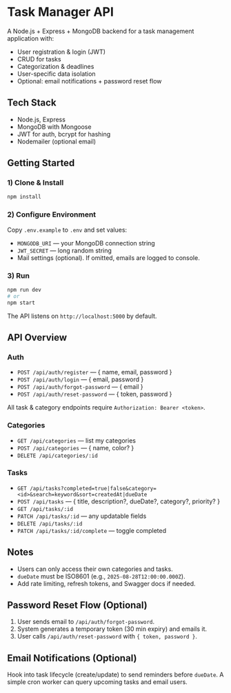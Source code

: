 # Task Manager API

A Node.js + Express + MongoDB backend for a task management application with:

- User registration & login (JWT)
- CRUD for tasks
- Categorization & deadlines
- User-specific data isolation
- Optional: email notifications + password reset flow

## Tech Stack
- Node.js, Express
- MongoDB with Mongoose
- JWT for auth, bcrypt for hashing
- Nodemailer (optional email)

## Getting Started

### 1) Clone & Install
```bash
npm install
```

### 2) Configure Environment
Copy `.env.example` to `.env` and set values:
- `MONGODB_URI` — your MongoDB connection string
- `JWT_SECRET` — long random string
- Mail settings (optional). If omitted, emails are logged to console.

### 3) Run
```bash
npm run dev
# or
npm start
```

The API listens on `http://localhost:5000` by default.

## API Overview

### Auth
- `POST /api/auth/register` — { name, email, password }
- `POST /api/auth/login` — { email, password }
- `POST /api/auth/forgot-password` — { email }
- `POST /api/auth/reset-password` — { token, password }

All task & category endpoints require `Authorization: Bearer <token>`.

### Categories
- `GET /api/categories` — list my categories
- `POST /api/categories` — { name, color? }
- `DELETE /api/categories/:id`

### Tasks
- `GET /api/tasks?completed=true|false&category=<id>&search=keyword&sort=createdAt|dueDate`
- `POST /api/tasks` — { title, description?, dueDate?, category?, priority? }
- `GET /api/tasks/:id`
- `PATCH /api/tasks/:id` — any updatable fields
- `DELETE /api/tasks/:id`
- `PATCH /api/tasks/:id/complete` — toggle completed

## Notes
- Users can only access their own categories and tasks.
- `dueDate` must be ISO8601 (e.g., `2025-08-28T12:00:00.000Z`).
- Add rate limiting, refresh tokens, and Swagger docs if needed.

## Password Reset Flow (Optional)
1. User sends email to `/api/auth/forgot-password`.
2. System generates a temporary token (30 min expiry) and emails it.
3. User calls `/api/auth/reset-password` with `{ token, password }`.

## Email Notifications (Optional)
Hook into task lifecycle (create/update) to send reminders before `dueDate`. A simple cron worker can query upcoming tasks and email users.
